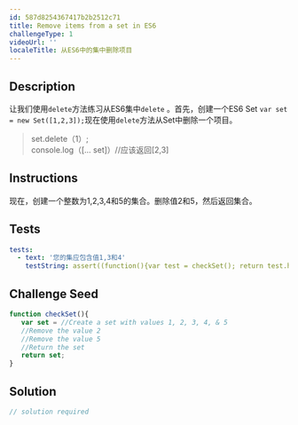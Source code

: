 ```yaml
---
id: 587d8254367417b2b2512c71
title: Remove items from a set in ES6
challengeType: 1
videoUrl: ''
localeTitle: 从ES6中的集中删除项目
---
```


## Description
<section id="description">让我们使用<code>delete</code>方法练习从ES6集中<code>delete</code> 。首先，创建一个ES6 Set <code>var set = new Set([1,2,3]);</code>现在使用<code>delete</code>方法从Set中删除一个项目。 <blockquote> set.delete（1）; <br> console.log（[... set]）//应该返回[2,3] <blockquote></blockquote></blockquote></section>

## Instructions
<section id="instructions">现在，创建一个整数为1,2,3,4和5的集合。删除值2和5，然后返回集合。 </section>

## Tests
<section id='tests'>

```yml
tests:
  - text: '您的集应包含值1,3和4'
    testString: assert((function(){var test = checkSet(); return test.has(1) && test.has(3) && test.has(4) && test.size === 3;})(), 'Your Set should contain the values 1, 3, & 4');

```

</section>

## Challenge Seed
<section id='challengeSeed'>

<div id='js-seed'>

```js
function checkSet(){
   var set = //Create a set with values 1, 2, 3, 4, & 5
   //Remove the value 2
   //Remove the value 5
   //Return the set
   return set;
}

```

</div>



</section>

## Solution
<section id='solution'>

```js
// solution required
```
</section>
